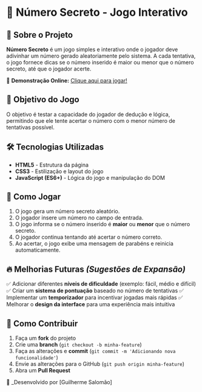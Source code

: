 # 🎲 Número Secreto - Jogo Interativo

## 📌 Sobre o Projeto
**Número Secreto** é um jogo simples e interativo onde o jogador deve adivinhar um número gerado aleatoriamente pelo sistema. A cada tentativa, o jogo fornece dicas se o número inserido é maior ou menor que o número secreto, até que o jogador acerte.

🚀 **Demonstração Online:** [Clique aqui para jogar!](https://guilherme-salomao.github.io/numero-secreto/)

## 🎯 Objetivo do Jogo
O objetivo é testar a capacidade do jogador de dedução e lógica, permitindo que ele tente acertar o número com o menor número de tentativas possível.

## 🛠️ Tecnologias Utilizadas
- **HTML5** - Estrutura da página
- **CSS3** - Estilização e layout do jogo
- **JavaScript (ES6+)** - Lógica do jogo e manipulação do DOM

## 🚀 Como Jogar
1. O jogo gera um número secreto aleatório.
2. O jogador insere um número no campo de entrada.
3. O jogo informa se o número inserido é **maior** ou **menor** que o número secreto.
4. O jogador continua tentando até acertar o número correto.
5. Ao acertar, o jogo exibe uma mensagem de parabéns e reinicia automaticamente.

## 🔥 Melhorias Futuras _(Sugestões de Expansão)_
✅ Adicionar diferentes **níveis de dificuldade** (exemplo: fácil, médio e difícil)
✅ Criar um **sistema de pontuação** baseado no número de tentativas
✅ Implementar um **temporizador** para incentivar jogadas mais rápidas
✅ Melhorar o **design da interface** para uma experiência mais intuitiva

## 📢 Como Contribuir 
1. Faça um **fork** do projeto
2. Crie uma **branch** (`git checkout -b minha-feature`)
3. Faça as alterações e **commit** (`git commit -m 'Adicionando nova funcionalidade'`)
4. Envie as alterações para o GitHub (`git push origin minha-feature`)
5. Abra um **Pull Request**

📌 _Desenvolvido por [Guilherme Salomão]
